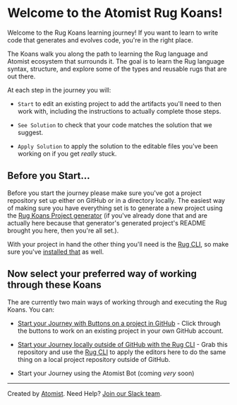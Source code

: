 # Welcome to the Atomist Rug Koans!

Welcome to the Rug Koans learning journey! If you want to learn to write code that generates and evolves code, you're in the right place.

The Koans walk you along the path to learning the Rug language and Atomist ecosystem that surrounds it. The goal is to learn the Rug language syntax, structure, and explore some of the types and reusable rugs that are out there.

At each step in the journey you will:

- `Start` to edit an existing project to add the artifacts you'll need to then work with, including the instructions to actually complete those steps.

- `See Solution` to check that your code matches the solution that we suggest.

- `Apply Solution` to apply the solution to the editable files you've been working on if you get *really* stuck.

## Before you Start...

Before you start the journey please make sure you've got a project repository set up either on GitHub or in a directory locally. The easiest way of making sure you have everything set is to generate a new project using the [Rug Koans Project generator](https://github.com/atomist-rugs/rug-koans-project) (if you've already done that and are actually here because that generator's generated project's README brought you here, then you're all set.).

With your project in hand the other thing you'll need is the [Rug CLI][rug-cli], so make sure you've [installed that][rug-cli] as well.

[rug-cli]: http://docs.atomist.com/rug/rug-cli/rug-cli-install/

## Now select your preferred way of working through these Koans

The are currently two main ways of working through and executing the Rug Koans. You can:

- [Start your Journey with Buttons on a project in GitHub](koansbuttonsintro.md) - Click through the buttons to work on an existing project in your own GitHub account.

- [Start your Journey locally outside of GitHub with the Rug CLI](koanscliintro.md) - Grab this repository and use the [Rug CLI][rug-cli] to apply the editors here to do the same thing on a local project repository outside of GitHub.

- Start your Journey using the Atomist Bot (coming _very_ soon)

[rug-cli]: http://docs.atomist.com/rug/rug-cli/rug-cli-install/

---
Created by [Atomist][atomist].
Need Help?  [Join our Slack team][slack].

[atomist]: https://www.atomist.com/
[slack]: https://join.atomist.com/
